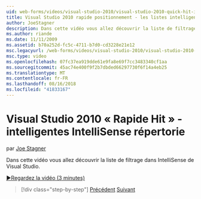 ```yaml
---
uid: web-forms/videos/visual-studio-2010/visual-studio-2010-quick-hit-intellisense-smart-lists
title: Visual Studio 2010 rapide positionnement - les listes intelligentes IntelliSense
author: JoeStagner
description: Dans cette vidéo vous allez découvrir la liste de filtrage dans IntelliSense de Visual Studio.
ms.author: riande
ms.date: 11/11/2009
ms.assetid: b70a252d-fc5c-4711-b7d0-cd3228e21e12
msc.legacyurl: /web-forms/videos/visual-studio-2010/visual-studio-2010-quick-hit-intellisense-smart-lists
msc.type: video
ms.openlocfilehash: 07fc37ea919dde61e9fa8e69f7cc3483340cf1aa
ms.sourcegitcommit: 45ac74e400f9f2b7dbded66297730f6f14a4eb25
ms.translationtype: MT
ms.contentlocale: fr-FR
ms.lasthandoff: 08/16/2018
ms.locfileid: "41833167"
---
```

<a name="visual-studio-2010-quick-hit---intellisense-smart-lists"></a>Visual Studio 2010 « Rapide Hit » - intelligentes IntelliSense répertorie
====================
par [Joe Stagner](https://github.com/JoeStagner)

Dans cette vidéo vous allez découvrir la liste de filtrage dans IntelliSense de Visual Studio.

[&#9654;Regardez la vidéo (3 minutes)](https://channel9.msdn.com/Blogs/ASP-NET-Site-Videos/visual-studio-2010-quick-hit-intellisense-smart-lists)

> [!div class="step-by-step"]
> [Précédent](visual-studio-2010-quick-hit-code-search-view-hierarchy.md)
> [Suivant](visual-studio-2010-quick-hit-multi-monitor-support.md)
